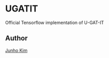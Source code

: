 # UGATIT
Official Tensorflow implementation of U-GAT-IT

## Author
[Junho Kim](http://bit.ly/jhkim_ai)
